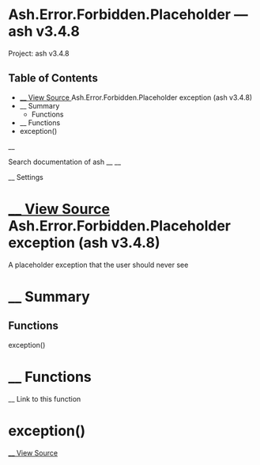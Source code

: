# Ash.Error.Forbidden.Placeholder — ash v3.4.8

Project: ash v3.4.8

## Table of Contents

- [ __ View Source ](external_link) Ash.Error.Forbidden.Placeholder exception (ash v3.4.8)
- __ Summary
  - Functions
- __ Functions
- exception()

__

Search documentation of ash __ __

__ Settings

#  [ __ View Source ](external_link) Ash.Error.Forbidden.Placeholder exception (ash v3.4.8)

A placeholder exception that the user should never see

#  __ Summary

##  Functions

exception()

#  __ Functions

__ Link to this function

# exception()

[ __ View Source ](external_link)
